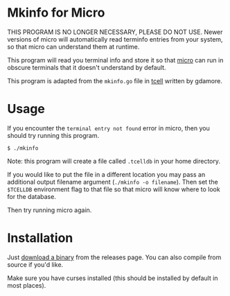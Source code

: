 # Mkinfo for Micro

THIS PROGRAM IS NO LONGER NECESSARY, PLEASE DO NOT USE. Newer versions of micro will automatically read terminfo entries from your system, so that micro can understand them at runtime.

This program will read you terminal info and store it so that [micro](https://github.com/zyedidia/micro) can run in obscure terminals that it doesn't understand by default.

This program is adapted from the `mkinfo.go` file in [tcell](https://github.com/gdamore/tcell) written by gdamore.

# Usage

If you encounter the `terminal entry not found` error in micro, then you should try running this program.

```
$ ./mkinfo
```

Note: this program will create a file called `.tcelldb` in your home directory.

If you would like to put the file in a different location you may pass an additional output filename argument (`./mkinfo -o filename`). Then set the `$TCELLDB` environment flag to that
file so that micro will know where to look for the database.

Then try running micro again.

# Installation

Just [download a binary](https://github.com/zyedidia/mkinfo/releases) from the releases page. You can also compile from source if you'd like.

Make sure you have curses installed (this should be installed by default in most places).
